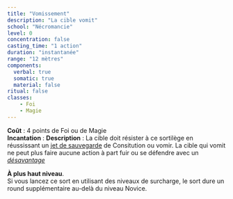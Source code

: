 ```yaml
---
title: "Vomissement"
description: "La cible vomit"
school: "Nécromancie"
level: 0
concentration: false
casting_time: "1 action"
duration: "instantanée"
range: "12 mètres"
components:
  verbal: true
  somatic: true
  material: false
ritual: false
classes:
    - Foi
    - Magie
---
```

**Coût** : 4 points de Foi ou de Magie  
**Incantation** : 
**Description** : La cible doit résister à ce sortilège en réussissant un [jet de sauvegarde](/utiliser-les-caracteristiques/#jets-de-sauvegarde) de Consitution ou vomir. La cible qui vomit ne peut plus faire aucune action à part fuir ou se défendre avec un [_désavantage_](/utiliser-les-caracteristiques/#avantage-et-desavantage)

**À plus haut niveau**.  
Si vous lancez ce sort en utilisant des niveaux de surcharge, le sort dure un round supplémentaire au-delà du niveau Novice.  
